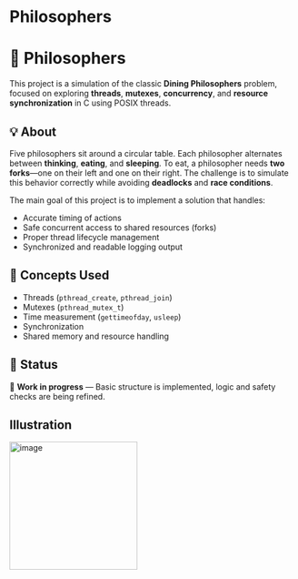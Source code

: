 # Philosophers

# 🧠 Philosophers

This project is a simulation of the classic **Dining Philosophers** problem, focused on exploring **threads**, **mutexes**, **concurrency**, and **resource synchronization** in C using POSIX threads.

## 💡 About

Five philosophers sit around a circular table. Each philosopher alternates between **thinking**, **eating**, and **sleeping**. To eat, a philosopher needs **two forks**—one on their left and one on their right. The challenge is to simulate this behavior correctly while avoiding **deadlocks** and **race conditions**.

The main goal of this project is to implement a solution that handles:

- Accurate timing of actions  
- Safe concurrent access to shared resources (forks)  
- Proper thread lifecycle management  
- Synchronized and readable logging output  

## 🧵 Concepts Used

- Threads (`pthread_create`, `pthread_join`)
- Mutexes (`pthread_mutex_t`)
- Time measurement (`gettimeofday`, `usleep`)
- Synchronization
- Shared memory and resource handling

## 🚧 Status

🔧 **Work in progress** — Basic structure is implemented, logic and safety checks are being refined.

## Illustration

<img width="225" height="225" alt="image" src="https://github.com/user-attachments/assets/80612021-6b7b-4fa3-b659-c2b51910897c" />
